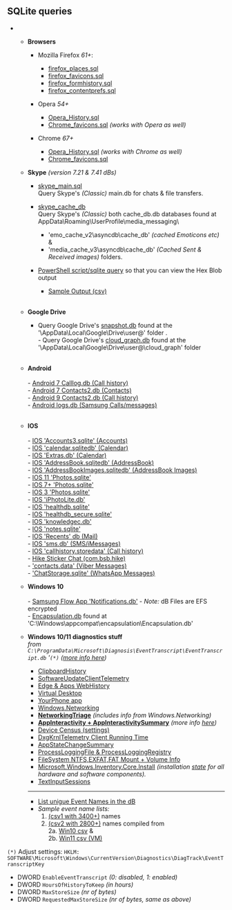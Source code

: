   ## SQLite queries ##
  -   
      - **Browsers**
        -  Mozilla Firefox *61+*:
            - [firefox_places.sql](https://github.com/kacos2000/queries/blob/master/firefox_places.sql) 
            - [firefox_favicons.sql](https://github.com/kacos2000/queries/blob/master/firefox_favicons.sql) 
            - [firefox_formhistory.sql](https://github.com/kacos2000/queries/blob/master/firefox_formhistory.sql) 
            - [firefox_contentprefs.sql](https://github.com/kacos2000/queries/blob/master/firefox_contentprefs.sql) 
      
        - Opera *54+*
          - [Opera_History.sql](https://github.com/kacos2000/queries/blob/master/Opera_History.sql)
          - [Chrome_favicons.sql](https://github.com/kacos2000/queries/blob/master/chrome_favicons.sql) *(works with Opera as well)*
      
        - Chrome *67+*
          - [Opera_History.sql](https://github.com/kacos2000/queries/blob/master/Opera_History.sql) *(works with Chrome as well)*
          - [Chrome_favicons.sql](https://github.com/kacos2000/queries/blob/master/chrome_favicons.sql)

      
       - **Skype**  *(version 7.21 & 7.41 dBs)*    
       
           - [skype_main.sql](https://github.com/kacos2000/queries/blob/master/skype_main_db.sql)<br>
             Query Skype's *(Classic)* main.db for chats & file transfers.<br>
             
           - [skype_cache_db](https://github.com/kacos2000/queries/blob/master/skype_cache_db.sql)<br>
             Query Skype's *(Classic)* both cache_db.db databases found at AppData\Roaming\UserProfile\media_messaging\ <br>
             - 'emo_cache_v2\asyncdb\cache_db'   *(cached Emoticons etc)* & <br> 
             - 'media_cache_v3\asyncdb\cache_db' *(Cached Sent & Received images)* folders.<br>
                     
           - [PowerShell script/sqlite query](https://github.com/kacos2000/queries/blob/master/cache_db.ps1) so that you can view the Hex Blob output<br>
             - [Sample Output (csv)](https://github.com/kacos2000/queries/blob/master/cache_db.csv)<br><br>


      - **Google Drive**   <br>     
           - Query Google Drive's [snapshot.db](https://github.com/kacos2000/queries/blob/master/GDrive_snapshot.sql) found at the '\AppData\Local\Google\Drive\user@' folder  .<br>
            - Query Google Drive's [cloud_graph.db](https://github.com/kacos2000/queries/blob/master/GDrive_cloudgraph.sql) found at the '\AppData\Local\Google\Drive\user@\cloud_graph' folder <br><br>
             
      - **Android**   <br>     
            - [Android 7 Calllog.db (Call history)](https://github.com/kacos2000/queries/blob/master/calllog_db.sql)<br>
            - [Android 7 Contacts2.db (Contacts)](https://github.com/kacos2000/queries/blob/master/contacts2.sql)<br>
            - [Android 9 Contacts2.db (Call history)](https://github.com/kacos2000/queries/blob/master/contacts2calls.sql)<br>
            - [Android logs.db (Samsung Calls/messages)](https://github.com/kacos2000/queries/blob/master/logs_db.sql)<br><br>
                   
      - **IOS**     <br>     
            - [IOS 'Accounts3.sqlite' (Accounts)](https://github.com/kacos2000/queries/blob/master/Accounts3_sqlite.sql)<br>
            - [IOS 'calendar.sqlitedb' (Calendar)](https://github.com/kacos2000/queries/blob/master/calendar_sqlitedb.sql)<br>
            - [IOS 'Extras.db' (Calendar)](https://github.com/kacos2000/queries/blob/master/calendar_extras.sql)<br>
            - [IOS 'AddressBook.sqlitedb' (AddressBook)](https://github.com/kacos2000/queries/blob/master/AddressBook_sqlite.sql)<br>
            - [IOS 'AddressBookImages.sqlitedb' (AddressBook Images)](https://github.com/kacos2000/queries/blob/master/AddressBookImages_sqlite.sql)<br>
            - [IOS 11 'Photos.sqlite'](https://github.com/kacos2000/queries/blob/master/Photos_sqlite11.sql)<br>
            - [IOS 7+ 'Photos.sqlite'](https://github.com/kacos2000/queries/blob/master/Photos_sqlite.sql)<br>
            - [IOS 3 'Photos.sqlite'](https://github.com/kacos2000/queries/blob/master/Photos_sqlite3.sql)<br>
            - [IOS 'iPhotoLite.db'](https://github.com/kacos2000/queries/blob/master/iPhotoLitedb.sql)<br>
            - [IOS 'healthdb.sqlite'](https://github.com/kacos2000/queries/blob/master/healthdb.sql)<br>
            - [IOS 'healthdb_secure.sqlite'](https://github.com/kacos2000/queries/blob/master/healthdb_secure.sql)<br>
            - [IOS 'knowledgec.db'](https://github.com/kacos2000/queries/blob/master/knowledgec_db.sql)<br>
            - [IOS 'notes.sqlite'](https://github.com/kacos2000/queries/blob/master/notes_sqlite.sql)<br>
            - [IOS 'Recents' db (Mail)](https://github.com/kacos2000/queries/blob/master/recents.sql)<br>
            - [IOS 'sms.db' (SMS/iMessages)](https://github.com/kacos2000/queries/blob/master/sms_db.sql)<br>
            - [IOS 'callhistory.storedata' (Call history)](https://github.com/kacos2000/queries/blob/master/callhistory_storedata.sql)<br> 
            - [Hike Sticker Chat (com.bsb.hike)](https://github.com/kacos2000/queries/blob/master/bsb_hike_messagesDB_sqlite.sql)<br>
            - ['contacts.data' (Viber Messages)](https://github.com/kacos2000/queries/blob/master/Viber_Contacts_Data_messages.sql)<br> 
            - ['ChatStorage.sqlite' (WhatsApp Messages)](https://github.com/kacos2000/queries/blob/master/WhatsApp_Chatstorage_sqlite.sql)<br> 
 
      - **Windows 10**     <br>   	 
 	          - [Samsung Flow App 'Notifications.db'](https://github.com/kacos2000/queries/blob/master/Samsung_Flow_Notifications_db.sql) - *Note:* dB Files are EFS encrypted <br>
            - [Encapsulation.db](https://github.com/kacos2000/Queries/blob/master/Encapsulationdb.sql) found at 'C:\Windows\appcompat\encapsulation\Encapsulation.db' <br> 

      - **Windows 10/11 diagnostics stuff**  
  *from `C:\ProgramData\Microsoft\Diagnosis\EventTranscript\EventTranscript.db` '`(*)` ([more info here](https://github.com/rathbuna/EventTranscript.db-Research))*  
        - [ClipboardHistory](https://github.com/kacos2000/Queries/blob/master/ClipboardHistory.Service.sql) <br>
        - [SoftwareUpdateClientTelemetry](https://github.com/kacos2000/Queries/blob/master/SoftwareUpdateClientTelemetry.sql) <br> 
        - [Edge & Apps WebHistory](https://github.com/kacos2000/Queries/blob/master/Microsoft.WebBrowser.sql) <br> 
        - [Virtual Desktop](https://github.com/kacos2000/Queries/blob/master/VirtualDesktop.sql) <br>
        - [YourPhone app](https://github.com/kacos2000/Queries/blob/master/MobilityExperience.YourPhone.sql) <br>
        - [Windows.Networking](https://github.com/kacos2000/Queries/blob/master/Windows.Networking.sql) <br>
        - [**NetworkingTriage**](https://github.com/kacos2000/Queries/blob/master/NetworkingTriage.sql)  *(includes info from Windows.Networking)*<br>
        - [**AppInteractivity + AppInteractivitySummary**](https://github.com/kacos2000/Queries/blob/master/AppInteractivity.sql)  *(more info [here](https://www.kroll.com/en/insights/publications/cyber/forensically-unpacking-eventtranscript/forensic-quick-wins-with-eventtranscript))*<br>
        - [Device Census (settings)](https://github.com/kacos2000/Queries/blob/master/Census.sql) <br>
        - [DxgKrnlTelemetry Client Running Time](https://github.com/kacos2000/Queries/blob/master/ClientRunningTime.sql) <br>
        - [AppStateChangeSummary](https://github.com/kacos2000/Queries/blob/master/AppStateChangeSummary.sql) <br>
        - [ProcessLoggingFile & ProcessLoggingRegistry](https://github.com/kacos2000/Queries/blob/master/ProcessLogging.sql) <br>
        - [FileSystem NTFS,EXFAT,FAT Mount + Volume Info](https://github.com/kacos2000/Queries/blob/master/FileSystem.Mount.sql) <br>
        - [Microsoft.Windows.Inventory.Core.Install](https://github.com/kacos2000/Queries/blob/master/Inventory.sql) *(installation [state](https://docs.microsoft.com/en-us/windows/privacy/basic-level-windows-diagnostic-events-and-fields-1709#microsoftwindowsinventorycoreinventoryapplicationadd) for all hardware and software components).* <br>
        - [TextInputSessions](https://github.com/kacos2000/Queries/blob/master/Text-InputSession.sql) <br>
        - ----------
        - [List unigue Event Names in the dB](https://github.com/kacos2000/Queries/blob/master/EventTranscript_GetEventNameList.sql) <br>
        - *Sample event name lists:* <br> 
           1. [(csv1 with 3400+)](https://github.com/kacos2000/Queries/blob/master/full_event_names_large.csv) names <br> 
           2. [(csv2 with 2800+)](https://github.com/kacos2000/Queries/blob/master/full_event_names.csv) names compiled from <br> 
              2a. [Win10 csv](https://github.com/kacos2000/Queries/blob/master/full_event_names1.csv) & <br> 
              2b. [Win11 csv (VM)](https://github.com/kacos2000/Queries/blob/master/full_event_names2.csv) <br>
           
`(*)` Adjust settings:
`HKLM: SOFTWARE\Microsoft\Windows\CurrentVersion\Diagnostics\DiagTrack\EventTranscriptKey`
   - DWORD `EnableEventTranscript` *(0: disabled, 1: enabled)*
   - DWORD `HoursOfHistoryToKeep` *(in hours)*
   - DWORD `MaxStoreSize` *(nr of bytes)*
   - DWORD `RequestedMaxStoreSize` *(nr of bytes, same as above)*

